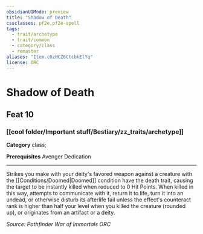 ```yaml
---
obsidianUIMode: preview
title: "Shadow of Death"
cssclasses: pf2e,pf2e-spell
tags:
  - trait/archetype
  - trait/common
  - category/class
  - remaster
aliases: "Item.c0zHCZ6CtcbkElYq"
license: ORC
---
```

# Shadow of Death
## Feat 10
### [[cool folder/Important stuff/Bestiary/zz_traits/archetype]]

**Category** class; 



**Prerequisites** Avenger Dedication
* * *
Strikes you make with your deity's favored weapon against a creature with the [[Conditions/Doomed|Doomed]] condition have the death trait, causing the target to be instantly killed when reduced to 0 Hit Points. When killed in this way, attempts to communicate with it, return it to life, turn it into an undead, or otherwise disturb its afterlife fail unless the effect's counteract rank is higher than half your level when you killed the creature (rounded up), or originates from an artifact or a deity.

*Source: Pathfinder War of Immortals*
*ORC*